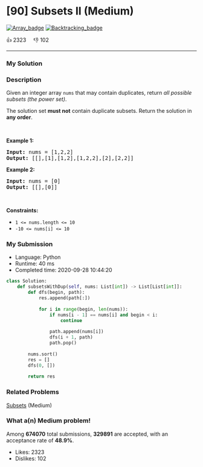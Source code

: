 # [90] Subsets II (Medium)

[![Array_badge](https://img.shields.io/badge/topic-Array-green.svg)](https://leetcode.com/problems/subsets-ii/)  [![Backtracking_badge](https://img.shields.io/badge/topic-Backtracking-green.svg)](https://leetcode.com/problems/subsets-ii/) 

:+1: 2323 &nbsp; &nbsp; :thumbsdown: 102

---

### My Solution


### Description
<p>Given an integer array <code>nums</code> that may contain duplicates, return <em>all possible subsets (the power set)</em>.</p>

<p>The solution set <strong>must not</strong> contain duplicate subsets. Return the solution in <strong>any order</strong>.</p>

<p>&nbsp;</p>
<p><strong>Example 1:</strong></p>
<pre><strong>Input:</strong> nums = [1,2,2]
<strong>Output:</strong> [[],[1],[1,2],[1,2,2],[2],[2,2]]
</pre><p><strong>Example 2:</strong></p>
<pre><strong>Input:</strong> nums = [0]
<strong>Output:</strong> [[],[0]]
</pre>
<p>&nbsp;</p>
<p><strong>Constraints:</strong></p>

<ul>
	<li><code>1 &lt;= nums.length &lt;= 10</code></li>
	<li><code>-10 &lt;= nums[i] &lt;= 10</code></li>
</ul>



### My Submission

- Language: Python
- Runtime: 40 ms
- Completed time: 2020-09-28 10:44:20

```Python
class Solution:
    def subsetsWithDup(self, nums: List[int]) -> List[List[int]]:
        def dfs(begin, path):
            res.append(path[:])
            
            for i in range(begin, len(nums)):
                if nums[i - 1] == nums[i] and begin < i:
                    continue
                
                path.append(nums[i])
                dfs(i + 1, path)
                path.pop()
        
        nums.sort()
        res = []
        dfs(0, [])
        
        return res
```


### Related Problems
[Subsets](https://leetcode.com/problems/subsets/) (Medium) <br>



### What a(n) Medium problem!
Among **674070** total submissions, **329891** are accepted, with an acceptance rate of **48.9%**. <br>

- Likes: 2323
- Dislikes: 102

